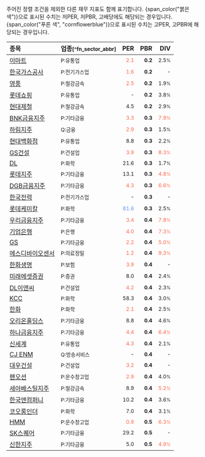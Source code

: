 주어진 정렬 조건을 제외한 다른 재무 지표도 함께 표기합니다. {span_color("붉은 색")}으로 표시된 수치는 저PER, 저PBR, 고배당에도 해당되는 경우입니다. {span_color("푸른 색", "cornflowerblue")}으로 표시된 수치는 고PER, 고PBR에 해당되는 경우입니다.

| **종목** | **업종**<small>[^fn_sector_abbr]</small> | **PER** | **PBR** | **DIV** |
| :--- | :--- | --: | --: | --: |
| [이마트](/139480/) | <small>P:유통업</small> | <small><span style="color:tomato">2.1</span></small> | <small>**0.2**</small> | <small>2.5<small>%</small></small> |
| [한국가스공사](/036460/) | <small>P:전기가스업</small> | <small><span style="color:tomato">1.6</span></small> | <small>**0.2**</small> | <small>-</small> |
| [영풍](/000670/) | <small>P:철강금속</small> | <small><span style="color:tomato">2.5</span></small> | <small>**0.2**</small> | <small>1.9<small>%</small></small> |
| [롯데쇼핑](/023530/) | <small>P:유통업</small> | <small>-</small> | <small>**0.2**</small> | <small>3.8<small>%</small></small> |
| [현대제철](/004020/) | <small>P:철강금속</small> | <small>4.5</small> | <small>**0.2**</small> | <small>2.9<small>%</small></small> |
| [BNK금융지주](/138930/) | <small>P:기타금융</small> | <small><span style="color:tomato">3.3</span></small> | <small>**0.3**</small> | <small><span style="color:tomato">7.9<small>%</small></span></small> |
| [하림지주](/003380/) | <small>Q:금융</small> | <small><span style="color:tomato">2.9</span></small> | <small>**0.3**</small> | <small>1.5<small>%</small></small> |
| [현대백화점](/069960/) | <small>P:유통업</small> | <small>8.8</small> | <small>**0.3**</small> | <small>2.2<small>%</small></small> |
| [GS건설](/006360/) | <small>P:건설업</small> | <small><span style="color:tomato">3.9</span></small> | <small>**0.3**</small> | <small><span style="color:tomato">8.3<small>%</small></span></small> |
| [DL](/000210/) | <small>P:화학</small> | <small>21.6</small> | <small>**0.3**</small> | <small>1.7<small>%</small></small> |
| [롯데지주](/004990/) | <small>P:기타금융</small> | <small>13.1</small> | <small>**0.3**</small> | <small><span style="color:tomato">4.8<small>%</small></span></small> |
| [DGB금융지주](/139130/) | <small>P:기타금융</small> | <small><span style="color:tomato">4.3</span></small> | <small>**0.3**</small> | <small><span style="color:tomato">6.6<small>%</small></span></small> |
| [한국전력](/015760/) | <small>P:전기가스업</small> | <small>-</small> | <small>**0.3**</small> | <small>-</small> |
| [롯데케미칼](/011170/) | <small>P:화학</small> | <small><span style="color:cornflowerblue">81.6</span></small> | <small>**0.3**</small> | <small>2.5<small>%</small></small> |
| [우리금융지주](/316140/) | <small>P:기타금융</small> | <small><span style="color:tomato">3.4</span></small> | <small>**0.4**</small> | <small><span style="color:tomato">7.8<small>%</small></span></small> |
| [기업은행](/024110/) | <small>P:은행</small> | <small><span style="color:tomato">4.0</span></small> | <small>**0.4**</small> | <small><span style="color:tomato">7.3<small>%</small></span></small> |
| [GS](/078930/) | <small>P:기타금융</small> | <small><span style="color:tomato">2.2</span></small> | <small>**0.4**</small> | <small><span style="color:tomato">5.0<small>%</small></span></small> |
| [에스디바이오센서](/137310/) | <small>P:의료정밀</small> | <small><span style="color:tomato">1.2</span></small> | <small>**0.4**</small> | <small><span style="color:tomato">9.3<small>%</small></span></small> |
| [한화생명](/088350/) | <small>P:보험</small> | <small><span style="color:tomato">3.9</span></small> | <small>**0.4**</small> | <small>-</small> |
| [미래에셋증권](/006800/) | <small>P:증권</small> | <small>8.0</small> | <small>**0.4**</small> | <small>2.4<small>%</small></small> |
| [DL이앤씨](/375500/) | <small>P:건설업</small> | <small><span style="color:tomato">4.2</span></small> | <small>**0.4**</small> | <small>2.3<small>%</small></small> |
| [KCC](/002380/) | <small>P:화학</small> | <small>58.3</small> | <small>**0.4**</small> | <small>3.0<small>%</small></small> |
| [한화](/000880/) | <small>P:화학</small> | <small><span style="color:tomato">2.1</span></small> | <small>**0.4**</small> | <small>2.5<small>%</small></small> |
| [오리온홀딩스](/001800/) | <small>P:기타금융</small> | <small>8.8</small> | <small>**0.4**</small> | <small>4.6<small>%</small></small> |
| [하나금융지주](/086790/) | <small>P:기타금융</small> | <small><span style="color:tomato">4.4</span></small> | <small>**0.4**</small> | <small><span style="color:tomato">6.4<small>%</small></span></small> |
| [신세계](/004170/) | <small>P:유통업</small> | <small><span style="color:tomato">4.3</span></small> | <small>**0.4**</small> | <small>2.1<small>%</small></small> |
| [CJ ENM](/035760/) | <small>Q:방송서비스</small> | <small>-</small> | <small>**0.4**</small> | <small>-</small> |
| [대우건설](/047040/) | <small>P:건설업</small> | <small><span style="color:tomato">3.2</span></small> | <small>**0.4**</small> | <small>-</small> |
| [팬오션](/028670/) | <small>P:운수창고업</small> | <small><span style="color:tomato">2.9</span></small> | <small>**0.4**</small> | <small>4.0<small>%</small></small> |
| [세아베스틸지주](/001430/) | <small>P:철강금속</small> | <small>8.9</small> | <small>**0.4**</small> | <small><span style="color:tomato">5.2<small>%</small></span></small> |
| [한국앤컴퍼니](/000240/) | <small>P:기타금융</small> | <small>10.2</small> | <small>**0.4**</small> | <small>3.6<small>%</small></small> |
| [코오롱인더](/120110/) | <small>P:화학</small> | <small>7.0</small> | <small>**0.4**</small> | <small>3.1<small>%</small></small> |
| [HMM](/011200/) | <small>P:운수창고업</small> | <small><span style="color:tomato">0.9</span></small> | <small>**0.5**</small> | <small><span style="color:tomato">6.3<small>%</small></span></small> |
| [SK스퀘어](/402340/) | <small>P:기타금융</small> | <small>29.2</small> | <small>**0.5**</small> | <small>-</small> |
| [신한지주](/055550/) | <small>P:기타금융</small> | <small>5.0</small> | <small>**0.5**</small> | <small><span style="color:tomato">4.9<small>%</small></span></small> |